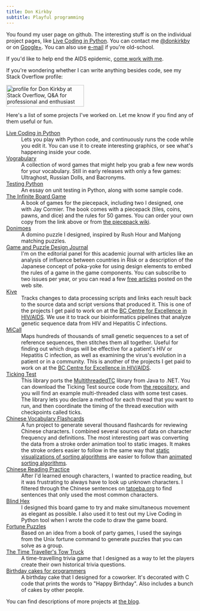 ```yaml
---
title: Don Kirkby
subtitle: Playful programming
---
```


You found my user page on github. The interesting stuff is on the individual
project pages, like <a href="live-py-plugin">Live Coding in Python</a>. You can 
contact me [@donkirkby][twitter] or on
<a href="http://profiles.google.com/donkirkby">Google+</a>. You can also use
<a href="http://www.google.com/recaptcha/mailhide/d?k=01PxMhmzBXZ6RTE_q0gU-dEA==&amp;c=x_pL0sQHAaTbWaBA2rGEX6F6mWc2ru6wZ0i4DcdrVz8=">e-mail</a>
if you're old-school.

If you'd like to help end the AIDS epidemic, [come work with me][jobs].

If you're wondering whether I can write anything besides code, see my Stack
Overflow profile:

<a href="http://stackoverflow.com/users/4794/don-kirkby">
<img src="http://stackoverflow.com/users/flair/4794.png" width="208" height="58" 
alt="profile for Don Kirkby at Stack Overflow, Q&amp;A for professional and enthusiast programmers" 
title="profile for Don Kirkby at Stack Overflow, Q&amp;A for professional and enthusiast programmers">
</a>

[twitter]: https://twitter.com/donkirkby

Here's a list of some projects I've worked on. Let me know if you find any
of them useful or fun.
<dl>
    <dt><a href="live-py-plugin">Live Coding in Python</a></dt>
        <dd>Lets you play with Python code, and
        continuously runs the code while you edit it. You can use it to create
        interesting graphics, or see what's happening inside your code.</dd>
    <dt><a href="vograbulary">Vograbulary</a></dt>
        <dd>A collection of word games that might help you grab a few new
        words for your vocabulary. Still in early releases with only a few
        games: Ultraghost, Russian Dolls, and Bacronyms.</dd>
    <dt><a href="http://donkirkby.github.com/testing">Testing Python</a></dt>
        <dd>An essay on unit testing in Python, along with some sample code.</dd>
    <dt><a href="http://www.workman.com/products/9780761185154/">The
        Infinite Board Game</a></dt>
        <dd>A book of games for the piecepack, including two I designed,
        one with Jay Cormier. The book comes with a piecepack (tiles,
        coins, pawns,
        and dice) and the rules for 50 games. You can order your own copy
        from the link above or from
        <a href="http://www.amazon.com/gp/product/0761185151>amazon.com</a>.
        If you already have a piecepack, the rules for my games are
        on <a href="http://www.ludism.org/ppwiki/DonKirkby">the piecepack
        wiki</a>.</dd>
    <dt><a href="donimoes">Donimoes</a></dt>
        <dd>A domino puzzle I designed, inspired by Rush Hour and Mahjong
        matching puzzles.</dd>
    <dt><a href="http://gapdjournal.com/">Game and Puzzle Design
    Journal</a></dt>
        <dd>I'm on the editorial panel for this academic journal with
        articles like an analysis of influence between countries in Risk
        or a description of the Japanese concept of poka-yoke for using
        design elements to embed the rules of a game in the game
        components. You can subscribe to two issues per year, or you can
        read a few <a href="http://gapdjournal.com/issues/">free
        articles</a> posted on the web site.</dd>
    <dt><a href="http://cfe-lab.github.io/Kive/">Kive</a></dt>
        <dd>Tracks changes to data processing scripts and links each result
        back to the source data and script versions that produced it. This
        is one of the projects I get paid to work on at the
        <a href="http://www.cfenet.ubc.ca/">BC Centre for Excellence in
        HIV/AIDS</a>. We use it to track our bioinformatics pipelines that
        analyze genetic sequence data from HIV and Hepatitis C infections.</dd>
    <dt><a href="https://github.com/cfe-lab/MiCall">MiCall</a></dt>
        <dd>Maps hundreds of thousands of small genetic sequences to a
        set of reference sequences, then stitches them all together. Useful
        for finding out which drugs will be effective for a patient's HIV
        or Hepatitis C infection, as well as examining the virus's
        evolution in a patient or in a community. This is another of the
        projects I get paid to work on at the
        <a href="http://www.cfenet.ubc.ca/">BC Centre for Excellence in
        HIV/AIDS</a>.</dd>
    <dt><a href="https://donkirkby.github.com/donkirkby/TickingTest">Ticking Test</a></dt>
        <dd>This library ports the 
        <a href="https://code.google.com/p/multithreadedtc/">MultithreadedTC</a> 
        library from Java to .NET. You can download the Ticking Test source code 
        from <a href="https://github.com/donkirkby/donkirkby/tree/master/TickingTest">the 
        repository</a>, and you will find an example multi-threaded class with some 
        test cases.</dd>
        <dd>The library lets you declare a method for each thread that you want to 
        run, and then coordinate the timing of the thread execution with checkpoints 
        called ticks.</dd>
    <dt><a href="http://donkirkby.github.com/donkirkby/ChineseVocabulary">Chinese
    Vocabulary Flashcards</a></dt>
        <dd>A fun project to generate several thousand flashcards for reviewing
        Chinese characters. I combined several sources of data on character 
        frequency and definitions. The most interesting part was converting the 
        data from a stroke order animation tool to static images. It makes the 
        stroke orders easier to follow in the same way that 
        <a href="http://sortvis.org/">static visualizations of sorting 
        algorithms</a> are easier to follow than 
        <a href="http://www.sorting-algorithms.com/">animated sorting 
        algorithms</a>.</dd>
    <dt><a href="http://donkirkby.github.com/donkirkby/sentences.html">Chinese
    Reading Practice</a></dt>
        <dd>After I'd learned enough characters, I wanted to practice reading, but
        it was frustrating to always have to look up unknown characters. I filtered
        through the Chinese sentences on 
        <a href="http://tatoeba.org">tatoeba.org</a> to find sentences that only
        used the most common characters.</dd>
    <dt><a href="blind-hex">Blind Hex</a></dt>
        <dd>I designed this board game to try and make simultaneous movement as
        elegant as possible. I also used it to test out my Live Coding in Python
        tool when I wrote the code to draw the game board.</dd>
    <dt><a href="https://donkirkby.github.com/donkirkby/FortunePuzzles">Fortune
    Puzzles</a></dt>
        <dd>Based on an idea from a book of party games, I used the sayings from
        the Unix fortune command to generate puzzles that you can solve as a 
        group.</dd>
    <dt><a href="http://donkirkby.github.com/donkirkby/TimeTravellersTowTruck">The
    Time Traveller's Tow Truck</a></dt>
        <dd>A time-travelling trivia game that I designed as a way to let the 
        players create their own historical trivia questions.</dd>
    <dt><a href="http://donkirkby.blogspot.ca/2011/05/birthday-cakes-for-programmers.html">Birthday
    cakes for programmers</a></dt>
        <dd>A birthday cake that I designed for a coworker. It's decorated with C
        code that prints the words to "Happy Birthday". Also includes a bunch of
        cakes by other people.</dd>
</dl>

You can find descriptions of more projects at 
<a href="http://donkirkby.blogspot.com">the blog</a>.

[jobs]: http://www.cfenet.ubc.ca/join-us/careers
